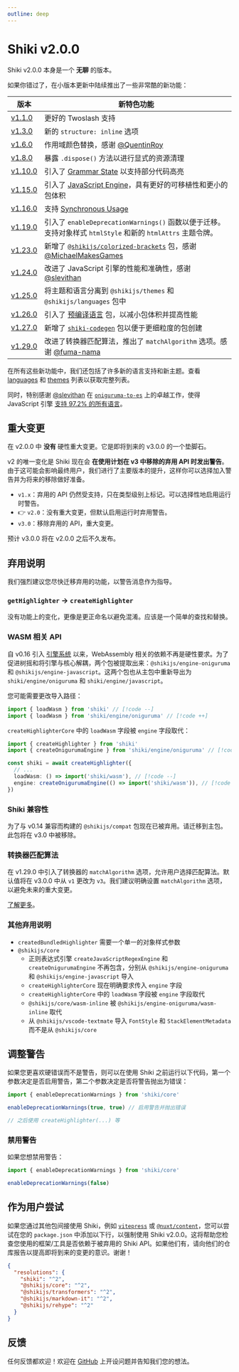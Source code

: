```yaml
---
outline: deep
---
```


# Shiki v2.0.0

Shiki v2.0.0 本身是一个 **无聊** 的版本。

如果你错过了，在小版本更新中陆续推出了一些非常酷的新功能：

| 版本                                                             | 新特色功能                                                                                                                               |
| ---------------------------------------------------------------- | ---------------------------------------------------------------------------------------------------------------------------------------- |
| [v1.1.0](https://github.com/shikijs/shiki/releases/tag/v1.1.0)   | 更好的 Twoslash 支持                                                                                                                     |
| [v1.3.0](https://github.com/shikijs/shiki/releases/tag/v1.3.0)   | 新的 `structure: inline` 选项                                                                                                            |
| [v1.6.0](https://github.com/shikijs/shiki/releases/tag/v1.6.0)   | 作用域颜色替换，感谢 [@QuentinRoy](https://github.com/QuentinRoy)                                                                        |
| [v1.8.0](https://github.com/shikijs/shiki/releases/tag/v1.8.0)   | 暴露 `.dispose()` 方法以进行显式的资源清理                                                                                               |
| [v1.10.0](https://github.com/shikijs/shiki/releases/tag/v1.10.0) | 引入了 [Grammar State](/guide/grammar-state) 以支持部分代码高亮                                                                          |
| [v1.15.0](https://github.com/shikijs/shiki/releases/tag/v1.15.0) | 引入了 [JavaScript Engine](/guide/regex-engines#javascript-engine)，具有更好的可移植性和更小的包体积                                     |
| [v1.16.0](https://github.com/shikijs/shiki/releases/tag/v1.16.0) | 支持 [Synchronous Usage](/guide/sync-usage)                                                                                              |
| [v1.19.0](https://github.com/shikijs/shiki/releases/tag/v1.19.0) | 引入了 `enableDeprecationWarnings()` 函数以便于迁移。支持对象样式 `htmlStyle` 和新的 `htmlAttrs` 主题令牌。                              |
| [v1.23.0](https://github.com/shikijs/shiki/releases/tag/v1.23.0) | 新增了 [`@shikijs/colorized-brackets`](/packages/colorized-brackets) 包，感谢 [@MichaelMakesGames](https://github.com/MichaelMakesGames) |
| [v1.24.0](https://github.com/shikijs/shiki/releases/tag/v1.24.0) | 改进了 JavaScript 引擎的性能和准确性，感谢 [@slevithan](https://github.com/slevithan)                                                    |
| [v1.25.0](https://github.com/shikijs/shiki/releases/tag/v1.25.0) | 将主题和语言分离到 `@shikijs/themes` 和 `@shikijs/languages` 包中                                                                        |
| [v1.26.0](https://github.com/shikijs/shiki/releases/tag/v1.26.0) | 引入了 [预编译语言](https://shiki.style/guide/regex-engines#pre-compiled-languages) 包，以减小包体积并提高性能                           |
| [v1.27.0](https://github.com/shikijs/shiki/releases/tag/v1.27.0) | 新增了 [`shiki-codegen`](/packages/codegen) 包以便于更细粒度的包创建                                                                     |
| [v1.29.0](https://github.com/shikijs/shiki/releases/tag/v1.28.0) | 改进了转换器匹配算法，推出了 `matchAlgorithm` 选项。感谢 [@fuma-nama](https://github.com/fuma-nama)                                      |

在所有这些新功能中，我们还包括了许多新的语言支持和新主题。查看 [languages](/languages) 和 [themes](/themes) 列表以获取完整列表。

同时，特别感谢 [@slevithan](https://github.com/slevithan) 在 [`oniguruma-to-es`](https://github.com/slevithan/oniguruma-to-es) 上的卓越工作，使得 JavaScript 引擎 [支持 97.2% 的所有语言](/references/engine-js-compat)。

## 重大变更

在 v2.0.0 中 **没有** 硬性重大变更。它是即将到来的 v3.0.0 的一个垫脚石。

v2 的唯一变化是 Shiki 现在会 **在使用计划在 v3 中移除的弃用 API 时发出警告**。由于这可能会影响最终用户，我们进行了主要版本的提升，这样你可以选择加入警告并为将来的移除做好准备。

- `v1.x`：弃用的 API 仍然受支持，只在类型级别上标记。可以选择性地启用运行时警告。
- 👉 `v2.0`：没有重大变更，但默认启用运行时弃用警告。
- `v3.0`：移除弃用的 API，重大变更。

预计 v3.0.0 将在 v2.0.0 之后不久发布。

## 弃用说明

我们强烈建议您尽快迁移弃用的功能，以警告消息作为指导。

### `getHighlighter` -> `createHighlighter`

没有功能上的变化，更像是更正命名以避免混淆。应该是一个简单的查找和替换。

### WASM 相关 API

自 v0.16 引入 [引擎系统](/guide/regex-engines) 以来，WebAssembly 相关的依赖不再是硬性要求。为了促进树摇和将引擎与核心解耦，两个包被提取出来：`@shikijs/engine-oniguruma` 和 `@shikijs/engine-javascript`。这两个包也从主包中重新导出为 `shiki/engine/oniguruma` 和 `shiki/engine/javascript`。

您可能需要更改导入路径：

```ts
import { loadWasm } from 'shiki' // [!code --]
import { loadWasm } from 'shiki/engine/oniguruma' // [!code ++]
```

`createHighlighterCore` 中的 `loadWasm` 字段被 `engine` 字段取代：

```ts
import { createHighlighter } from 'shiki'
import { createOnigurumaEngine } from 'shiki/engine/oniguruma' // [!code ++]

const shiki = await createHighlighter({
  // ...
  loadWasm: () => import('shiki/wasm'), // [!code --]
  engine: createOnigurumaEngine(() => import('shiki/wasm')), // [!code ++]
})
```

### Shiki 兼容性

为了与 v0.14 兼容而构建的 `@shikijs/compat` 包现在已被弃用。请迁移到主包。此包将在 v3.0 中被移除。

### 转换器匹配算法

在 v1.29.0 中引入了转换器的 `matchAlgorithm` 选项，允许用户选择匹配算法。默认值将在 v3.0.0 中从 `v1` 更改为 `v3`。我们建议明确设置 `matchAlgorithm` 选项，以避免未来的重大变更。

[了解更多](/packages/transformers#matching-algorithm)。

### 其他弃用说明

- `createdBundledHighlighter` 需要一个单一的对象样式参数
- `@shikijs/core`
  - 正则表达式引擎 `createJavaScriptRegexEngine` 和 `createOnigurumaEngine` 不再包含，分别从 `@shikijs/engine-oniguruma` 和 `@shikijs/engine-javascript` 导入
  - `createHighlighterCore` 现在明确要求传入 `engine` 字段
  - `createHighlighterCore` 中的 `loadWasm` 字段被 `engine` 字段取代
  - `@shikijs/core/wasm-inline` 被 `@shikijs/engine-oniguruma/wasm-inline` 取代
  - 从 `@shikijs/vscode-textmate` 导入 `FontStyle` 和 `StackElementMetadata` 而不是从 `@shikijs/core`

## 调整警告

如果您更喜欢硬错误而不是警告，则可以在使用 Shiki 之前运行以下代码，第一个参数决定是否启用警告，第二个参数决定是否将警告抛出为错误：

```ts
import { enableDeprecationWarnings } from 'shiki/core'

enableDeprecationWarnings(true, true) // 启用警告并抛出错误

// 之后使用 createHighlighter(...) 等
```

### 禁用警告

如果您想禁用警告：

```ts
import { enableDeprecationWarnings } from 'shiki/core'

enableDeprecationWarnings(false)
```

## 作为用户尝试

如果您通过其他包间接使用 Shiki，例如 [`vitepress`](https://vitepress.zhcndoc.com/) 或 [`@nuxt/content`](https://content.nuxt.com/)，您可以尝试在您的 `package.json` 中添加以下行，以强制使用 Shiki v2.0.0。这将帮助您检查您使用的框架/工具是否依赖于被弃用的 Shiki API。如果他们有，请向他们的仓库报告以提高即将到来的变更的意识。谢谢！

```json
{
  "resolutions": {
    "shiki": "^2",
    "@shikijs/core": "^2",
    "@shikijs/transformers": "^2",
    "@shikijs/markdown-it": "^2",
    "@shikijs/rehype": "^2"
  }
}
```

## 反馈

任何反馈都欢迎！欢迎在 [GitHub](https://github.com/shikijs/shiki) 上开设问题并告知我们您的想法。
